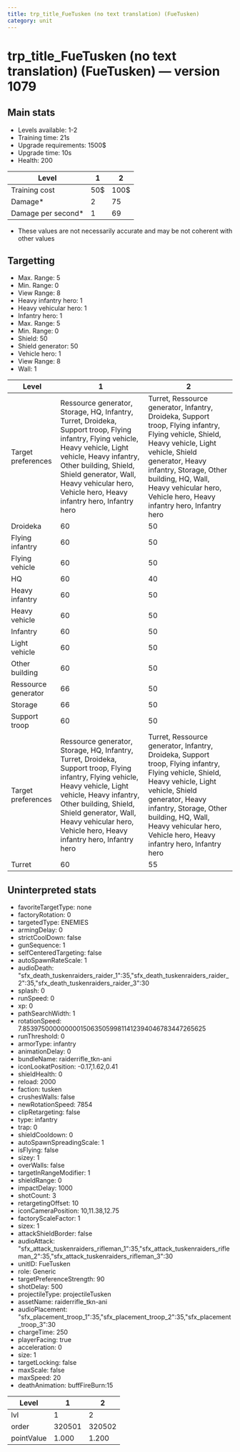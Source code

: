 ```yaml
---
title: trp_title_FueTusken (no text translation) (FueTusken)
category: unit
---
```


# trp_title_FueTusken (no text translation) (FueTusken) — version 1079

## Main stats

  * Levels available: 1-2
  * Training time: 21s
  * Upgrade requirements: 1500$
  * Upgrade time: 10s
  * Health: 200

|Level             |1  |2   |
|------------------|---|----|
|Training cost     |50$|100$|
|Damage*           |2  |75  |
|Damage per second*|1  |69  |

* These values are not necessarily accurate and may be not coherent with other values

## Targetting

  * Max. Range: 5
  * Min. Range: 0
  * View Range: 8
  * Heavy infantry hero: 1
  * Heavy vehicular hero: 1
  * Infantry hero: 1
  * Max. Range: 5
  * Min. Range: 0
  * Shield: 50
  * Shield generator: 50
  * Vehicle hero: 1
  * View Range: 8
  * Wall: 1

|Level              |1                                                                                                                                                                                                                                                                                 |2                                                                                                                                                                                                                                                                                 |
|-------------------|----------------------------------------------------------------------------------------------------------------------------------------------------------------------------------------------------------------------------------------------------------------------------------|----------------------------------------------------------------------------------------------------------------------------------------------------------------------------------------------------------------------------------------------------------------------------------|
|Target preferences |Ressource generator, Storage, HQ, Infantry, Turret, Droideka, Support troop, Flying infantry, Flying vehicle, Heavy vehicle, Light vehicle, Heavy infantry, Other building, Shield, Shield generator, Wall, Heavy vehicular hero, Vehicle hero, Heavy infantry hero, Infantry hero|Turret, Ressource generator, Infantry, Droideka, Support troop, Flying infantry, Flying vehicle, Shield, Heavy vehicle, Light vehicle, Shield generator, Heavy infantry, Storage, Other building, HQ, Wall, Heavy vehicular hero, Vehicle hero, Heavy infantry hero, Infantry hero|
|Droideka           |60                                                                                                                                                                                                                                                                                |50                                                                                                                                                                                                                                                                                |
|Flying infantry    |60                                                                                                                                                                                                                                                                                |50                                                                                                                                                                                                                                                                                |
|Flying vehicle     |60                                                                                                                                                                                                                                                                                |50                                                                                                                                                                                                                                                                                |
|HQ                 |60                                                                                                                                                                                                                                                                                |40                                                                                                                                                                                                                                                                                |
|Heavy infantry     |60                                                                                                                                                                                                                                                                                |50                                                                                                                                                                                                                                                                                |
|Heavy vehicle      |60                                                                                                                                                                                                                                                                                |50                                                                                                                                                                                                                                                                                |
|Infantry           |60                                                                                                                                                                                                                                                                                |50                                                                                                                                                                                                                                                                                |
|Light vehicle      |60                                                                                                                                                                                                                                                                                |50                                                                                                                                                                                                                                                                                |
|Other building     |60                                                                                                                                                                                                                                                                                |50                                                                                                                                                                                                                                                                                |
|Ressource generator|66                                                                                                                                                                                                                                                                                |50                                                                                                                                                                                                                                                                                |
|Storage            |66                                                                                                                                                                                                                                                                                |50                                                                                                                                                                                                                                                                                |
|Support troop      |60                                                                                                                                                                                                                                                                                |50                                                                                                                                                                                                                                                                                |
|Target preferences |Ressource generator, Storage, HQ, Infantry, Turret, Droideka, Support troop, Flying infantry, Flying vehicle, Heavy vehicle, Light vehicle, Heavy infantry, Other building, Shield, Shield generator, Wall, Heavy vehicular hero, Vehicle hero, Heavy infantry hero, Infantry hero|Turret, Ressource generator, Infantry, Droideka, Support troop, Flying infantry, Flying vehicle, Shield, Heavy vehicle, Light vehicle, Shield generator, Heavy infantry, Storage, Other building, HQ, Wall, Heavy vehicular hero, Vehicle hero, Heavy infantry hero, Infantry hero|
|Turret             |60                                                                                                                                                                                                                                                                                |55                                                                                                                                                                                                                                                                                |

## Uninterpreted stats

  * favoriteTargetType: none
  * factoryRotation: 0
  * targetedType: ENEMIES
  * armingDelay: 0
  * strictCoolDown: false
  * gunSequence: 1
  * selfCenteredTargeting: false
  * autoSpawnRateScale: 1
  * audioDeath: "sfx_death_tuskenraiders_raider_1":35,"sfx_death_tuskenraiders_raider_2":35,"sfx_death_tuskenraiders_raider_3":30
  * splash: 0
  * runSpeed: 0
  * xp: 0
  * pathSearchWidth: 1
  * rotationSpeed: 7.8539750000000001506350599811412394046783447265625
  * runThreshold: 0
  * armorType: infantry
  * animationDelay: 0
  * bundleName: raiderrifle_tkn-ani
  * iconLookatPosition: -0.17,1.62,0.41
  * shieldHealth: 0
  * reload: 2000
  * faction: tusken
  * crushesWalls: false
  * newRotationSpeed: 7854
  * clipRetargeting: false
  * type: infantry
  * trap: 0
  * shieldCooldown: 0
  * autoSpawnSpreadingScale: 1
  * isFlying: false
  * sizey: 1
  * overWalls: false
  * targetInRangeModifier: 1
  * shieldRange: 0
  * impactDelay: 1000
  * shotCount: 3
  * retargetingOffset: 10
  * iconCameraPosition: 10,11.38,12.75
  * factoryScaleFactor: 1
  * sizex: 1
  * attackShieldBorder: false
  * audioAttack: "sfx_attack_tuskenraiders_rifleman_1":35,"sfx_attack_tuskenraiders_rifleman_2":35,"sfx_attack_tuskenraiders_rifleman_3":30
  * unitID: FueTusken
  * role: Generic
  * targetPreferenceStrength: 90
  * shotDelay: 500
  * projectileType: projectileTusken
  * assetName: raiderrifle_tkn-ani
  * audioPlacement: "sfx_placement_troop_1":35,"sfx_placement_troop_2":35,"sfx_placement_troop_3":30
  * chargeTime: 250
  * playerFacing: true
  * acceleration: 0
  * size: 1
  * targetLocking: false
  * maxScale: false
  * maxSpeed: 20
  * deathAnimation: buffFireBurn:15

|Level     |1     |2     |
|----------|------|------|
|lvl       |1     |2     |
|order     |320501|320502|
|pointValue|1.000 |1.200 |

